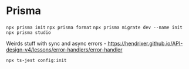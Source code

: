 # Prisma

`npx prisma init`
`npx prisma format`
`npx prisma migrate dev --name init`
`npx prisma studio`

Weirds stuff with sync and async errors - https://hendrixer.github.io/API-design-v4/lessons/error-handlers/error-handler

`npx ts-jest config:init`
